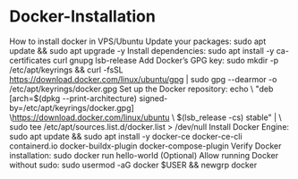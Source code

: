 # Docker-Installation
How to install docker in VPS/Ubuntu
Update your packages: sudo apt update && sudo apt upgrade -y
Install dependencies: sudo apt install -y ca-certificates curl gnupg lsb-release
Add Docker’s GPG key: sudo mkdir -p /etc/apt/keyrings && curl -fsSL https://download.docker.com/linux/ubuntu/gpg | sudo gpg --dearmor -o /etc/apt/keyrings/docker.gpg
Set up the Docker repository: echo \ "deb [arch=$(dpkg --print-architecture) signed-by=/etc/apt/keyrings/docker.gpg] \https://download.docker.com/linux/ubuntu \ $(lsb_release -cs) stable" | \ sudo tee /etc/apt/sources.list.d/docker.list > /dev/null
Install Docker Engine: sudo apt update && sudo apt install -y docker-ce docker-ce-cli containerd.io docker-buildx-plugin docker-compose-plugin
Verify Docker installation: sudo docker run hello-world
(Optional) Allow running Docker without sudo: sudo usermod -aG docker $USER && newgrp docker
